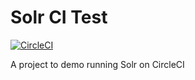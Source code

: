 # Solr CI Test
[![CircleCI](https://circleci.com/gh/lokst/solr_ci_test.svg?style=svg)](https://circleci.com/gh/lokst/solr_ci_test)

A project to demo running Solr on CircleCI